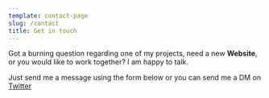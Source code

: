 ```yaml
---
template: contact-page
slug: /contact
title: Get in touch
---
```

Got a burning question regarding one of my projects, need a new **Website**, or you would like to work together? I am happy to talk.

Just send me a message using the form below or you can send me a DM on [Twitter](https://twitter.com/stackrole)